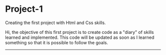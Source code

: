 # Project-1
Creating the first project with Html and Css skills. 

Hi, the objective of this first project is to create code as a "diary" of skills learned and implemented.
This code will be updated as soon as I learned something so that it is possible to follow the goals.
<hr>


